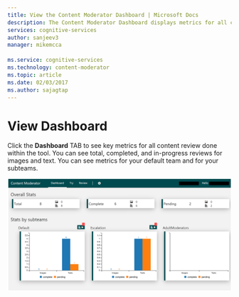```yaml
---
title: View the Content Moderator Dashboard | Microsoft Docs
description: The Content Moderator Dashboard displays metrics for all content that the tool has reviewed.
services: cognitive-services
author: sanjeev3
manager: mikemcca

ms.service: cognitive-services
ms.technology: content-moderator
ms.topic: article
ms.date: 02/03/2017
ms.author: sajagtap
---
```


# View Dashboard #

Click the **Dashboard** TAB to see key metrics for all content review done within the tool. You can see total, completed, and in-progress reviews for images and text. You can see metrics for your default team and for your subteams.

![View Dashboard](images/0-dashboard.png)
